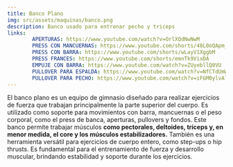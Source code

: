 ```yaml
---
title: Banco Plano
img: src/assets/maquinas/banco.png
description: Banco usado para entrenar pecho y triceps
links:
        APERTURAS: https://www.youtube.com/watch?v=OrlXQdNwNwM
        PRESS CON MANCUERNAS: https://www.youtube.com/shorts/48L0oQApm_0
        PRESS CON BARRA: https://www.youtube.com/shorts/wLayV1XggbM
        PRESS FRANCES: https://www.youtube.com/shorts/emnTk9VixDA
        EMPUJE CON BARRA: https://www.youtube.com/watch?v=ZUyebllQ0VU
        PULLOVER PARA ESPALDA: https://www.youtube.com/watch?v=NfCTdUmWYx0
        PULLOVER PARA PECHO: https://www.youtube.com/watch?v=iFGM0ylvAl8
---
```

El banco plano es un equipo de gimnasio diseñado para realizar ejercicios de fuerza que trabajan principalmente la parte superior del cuerpo. Es utilizado como soporte para movimientos con barra, mancuernas o el peso corporal, como el press de banca, aperturas, pullovers y fondos. Este banco permite trabajar músculos **como pectorales, deltoides, tríceps y, en menor medida, el core y los músculos estabilizadores.** También es una herramienta versátil para ejercicios de cuerpo entero, como step-ups o hip thrusts. Es fundamental para el entrenamiento de fuerza y desarrollo muscular, brindando estabilidad y soporte durante los ejercicios.